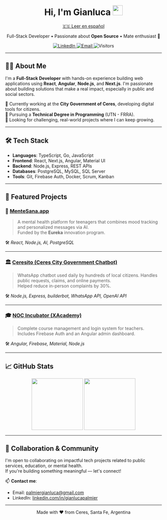 <h1 align="center">
  Hi, I'm Gianluca <img src="https://media.giphy.com/media/hvRJCLFzcasrR4ia7z/giphy.gif" width="32"/>
</h1>

<p align="center">
  <a href="./README.es.md">🇪🇸 Leer en español</a>
</p>

<p align="center">
  Full-Stack Developer • Passionate about <strong>Open Source</strong> • Mate enthusiast 🧉  
</p>

<div align="center">
  <a href="https://www.linkedin.com/in/gianlucapalmier" target="_blank">
    <img alt="LinkedIn" src="https://img.shields.io/badge/LinkedIn-0A66C2?style=for-the-badge&logo=linkedin&logoColor=white"/>
  </a>
  <a href="mailto:palmiergianluca@gmail.com">
    <img alt="Email" src="https://img.shields.io/badge/Email-D14836?style=for-the-badge&logo=gmail&logoColor=white"/>
  </a>
  <img alt="Visitors"
       src="https://komarev.com/ghpvc/?username=gianlucafarias&style=for-the-badge&color=brightgreen">
</div>

---

## 🧑‍💻 About Me

I'm a **Full-Stack Developer** with hands-on experience building web applications using **React**, **Angular**, **Node.js**, and **Next.js**. I'm passionate about building solutions that make a real impact, especially in public and social sectors.

🔹 Currently working at the **City Government of Ceres**, developing digital tools for citizens.  
🔹 Pursuing a **Technical Degree in Programming** (UTN - FRRA).  
🔹 Looking for challenging, real-world projects where I can keep growing.

---

## 🛠️ Tech Stack

- **Languages**: TypeScript, Go, JavaScript  
- **Frontend**: React, Next.js, Angular, Material UI  
- **Backend**: Node.js, Express, REST APIs  
- **Databases**: PostgreSQL, MySQL, SQL Server  
- **Tools**: Git, Firebase Auth, Docker, Scrum, Kanban  

---

## 🚀 Featured Projects

### 🧠 [MenteSana.app](https://mentesana.app)
> A mental health platform for teenagers that combines mood tracking and personalized messages via AI.  
> Funded by the **Eureka** innovation program.

🛠️ *React, Node.js, AI, PostgreSQL*

---

### 🏛️ [Ceresito (Ceres City Government Chatbot)](https://bit.ly/holaceresito)
> WhatsApp chatbot used daily by hundreds of local citizens. Handles public requests, claims, and online payments.  
> Helped reduce in-person complaints by 30%.

🛠️ *Node.js, Express, builderbot, WhatsApp API, OpenAI API*

---

### 🎓 [NOC Incubator (XAcademy)](https://github.com/gianlucafarias/xacademy3-back)
> Complete course management and login system for teachers.  
> Includes Firebase Auth and an Angular admin dashboard.

🛠️ *Angular, Firebase, Material, Node.js*

---

## 📈 GitHub Stats

<div align="center">
  <img src="https://github-readme-stats.vercel.app/api?username=gianlucafarias&show_icons=true&theme=default&hide_rank=true" height="165" />
  <img src="https://github-readme-stats.vercel.app/api/top-langs/?username=gianlucafarias&layout=compact&langs_count=6" height="165" />
</div>

---

## 🤝 Collaboration & Community

I'm open to collaborating on impactful tech projects related to public services, education, or mental health.  
If you're building something meaningful — let's connect!

📫 **Contact me**:
- Email: palmiergianluca@gmail.com  
- LinkedIn: [linkedin.com/in/gianlucapalmier](https://www.linkedin.com/in/gianlucapalmier)

---

<p align="center">
  Made with ❤️ from Ceres, Santa Fe, Argentina
</p>
